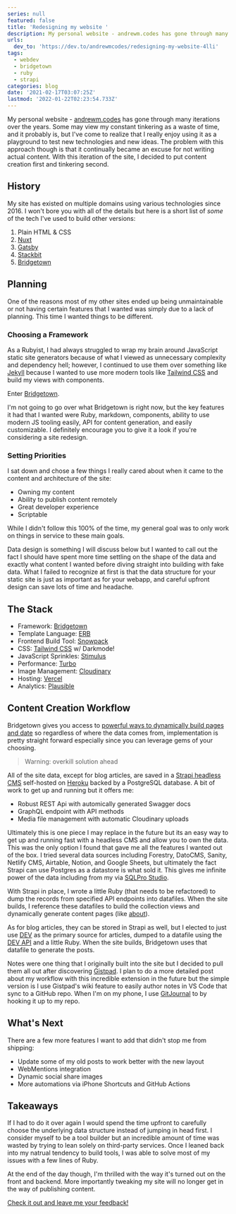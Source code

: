 ```yaml
---
series: null
featured: false
title: 'Redesigning my website '
description: My personal website - andrewm.codes has gone through many iterations over the years. Some may view my...
urls:
  dev_to: 'https://dev.to/andrewmcodes/redesigning-my-website-4lli'
tags:
  - webdev
  - bridgetown
  - ruby
  - strapi
categories: blog
date: '2021-02-17T03:07:25Z'
lastmod: '2022-01-22T02:23:54.733Z'
---
```


My personal website - [andrewm.codes](https://andrewm.codes/) has gone through many iterations over the years. Some may view my constant tinkering as a waste of time, and it probably is, but I've come to realize that I really enjoy using it as a playground to test new technologies and new ideas. The problem with this approach though is that it continually became an excuse for not writing actual content. With this iteration of the site, I decided to put content creation first and tinkering second.

## History

My site has existed on multiple domains using various technologies since 2016. I won't bore you with all of the details but here is a short list of _some_ of the tech I've used to build other versions:

1. Plain HTML & CSS
2. [Nuxt](https://nuxtjs.org/)
3. [Gatsby](https://www.gatsbyjs.com)
4. [Stackbit](https://www.stackbit.com)
5. [Bridgetown](https://www.bridgetownrb.com)

## Planning

One of the reasons most of my other sites ended up being unmaintainable or not having certain features that I wanted was simply due to a lack of planning. This time I wanted things to be different.

### Choosing a Framework

As a Rubyist, I had always struggled to wrap my brain around JavaScript static site generators because of what I viewed as unnecessary complexity and dependency hell; however, I continued to use them over something like [Jekyll](https://jekyllrb.com) because I wanted to use more modern tools like [Tailwind CSS](https://tailwindcss.com) and build my views with components.

Enter [Bridgetown](https://www.bridgetownrb.com).

I'm not going to go over what Bridgetown is right now, but the key features it had that I wanted were Ruby, markdown, components, ability to use modern JS tooling easily, API for content generation, and easily customizable. I definitely encourage you to give it a look if you're considering a site redesign.

### Setting Priorities

I sat down and chose a few things I really cared about when it came to the content and architecture of the site:

- Owning my content
- Ability to publish content remotely
- Great developer experience
- Scriptable

While I didn't follow this 100% of the time, my general goal was to only work on things in service to these main goals.

Data design is something I will discuss below but I wanted to call out the fact I should have spent more time settling on the shape of the data and exactly what content I wanted before diving straight into building with fake data. What I failed to recognize at first is that the data structure for your static site is just as important as for your webapp, and careful upfront design can save lots of time and headache.

## The Stack

- Framework: [Bridgetown](https://www.bridgetownrb.com)
- Template Language: [ERB](https://www.bridgetownrb.com/docs/erb-and-beyond)
- Frontend Build Tool: [Snowpack](https://www.snowpack.dev)
- CSS: [Tailwind CSS](https://tailwindcss.com) w/ Darkmode!
- JavaScript Sprinkles: [Stimulus](https://stimulus.hotwire.dev)
- Performance: [Turbo](https://turbo.hotwire.dev)
- Image Management: [Cloudinary](https://cloudinary.com/)
- Hosting: [Vercel](https://vercel.com)
- Analytics: [Plausible](https://plausible.io)

## Content Creation Workflow

Bridgetown gives you access to [powerful ways to dynamically build pages and date](https://www.bridgetownrb.com/docs/plugins#http-requests-and-the-document-builder) so regardless of where the data comes from, implementation is pretty straight forward especially since you can leverage gems of your choosing.

> Warning: overkill solution ahead

All of the site data, except for blog articles, are saved in a [Strapi headless CMS](https://strapi.io/) self-hosted on [Heroku](https://heroku.com) backed by a PostgreSQL database. A bit of work to get up and running but it offers me:

- Robust REST Api with automically generated Swagger docs
- GraphQL endpoint with API methods
- Media file management with automatic Cloudinary uploads

Ultimately this is one piece I may replace in the future but its an easy way to get up and running fast with a headless CMS and allow you to own the data. This was the only option I found that gave me all the features I wanted out of the box. I tried several data sources including Forestry, DatoCMS, Sanity, Netlify CMS, Airtable, Notion, and Google Sheets, but ultimately the fact Strapi can use Postgres as a datastore is what sold it. This gives me infinite power of the data including from my via [SQLPro Studio](https://www.sqlprostudio.com).

With Strapi in place, I wrote a little Ruby (that needs to be refactored) to dump the records from specified API endpoints into datafiles. When the site builds, I reference these datafiles to build the collection views and dynamically generate content pages (like [about](https://andrewm.codes/about/)).

As for blog articles, they can be stored in Strapi as well, but I elected to just use [DEV](https://dev.to/andrewmcodes) as the primary source for articles, dumped to a datafile using the [DEV API](https://docs.dev.to/api/) and a little Ruby. When the site builds, Bridgetown uses that datafile to generate the posts.

Notes were one thing that I originally built into the site but I decided to pull them all out after discovering [Gistpad](https://marketplace.visualstudio.com/items?itemName=vsls-contrib.gistfs). I plan to do a more detailed post about my workflow with this incredible extension in the future but the simple version is I use Gistpad's wiki feature to easily author notes in VS Code that sync to a GitHub repo. When I'm on my phone, I use [GitJournal](https://gitjournal.io/) to by hooking it up to my repo.

## What's Next

There are a few more features I want to add that didn't stop me from shipping:

- Update some of my old posts to work better with the new layout
- WebMentions integration
- Dynamic social share images
- More automations via iPhone Shortcuts and GitHub Actions

## Takeaways

If I had to do it over again I would spend the time upfront to carefully choose the underlying data structure instead of jumping in head first. I consider myself to be a tool builder but an incredible amount of time was wasted by trying to lean solely on third-party services. Once I leaned back into my natrual tendency to build tools, I was able to solve most of my issues with a few lines of Ruby.

At the end of the day though, I'm thrilled with the way it's turned out on the front and backend. More importantly tweaking my site will no longer get in the way of publishing content.

[Check it out and leave me your feedback!](https://andrewm.codes)

